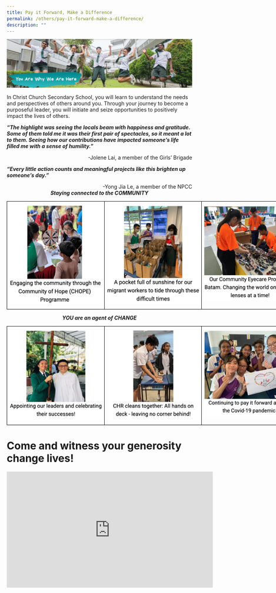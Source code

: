 ```yaml
---
title: Pay it Forward, Make a Difference
permalink: /others/pay-it-forward-make-a-difference/
description: ""
---
```



![](/images/yawwah%20banner.png)

In Christ Church Secondary School, you will learn to understand the needs and perspectives of others around you. Through your journey to become a purposeful leader, you will initiate and seize opportunities to positively impact the lives of others.

***“The highlight was seeing the locals beam with happiness and gratitude. Some of them told me it was their first pair of spectacles, so it meant a lot to them. Seeing how our contributions have impacted someone’s life filled me with a sense of humility.”***    
<div>
<div style="float: right">
-Jolene Lai, a member of the Girls’ Brigade
</div>
</div>

<br>

***“Every little action counts and meaningful projects like this brighten up someone’s day.”***    
<div>
<div style="float: right">
-Yong Jia Le, a member of the NPCC
</div>
</div>

<br>

<center><strong><em>Staying connected to the COMMUNITY</em></strong></center>

<style type="text/css">
.tg  {border-collapse:collapse;border-spacing:0;}
.tg td{border-color:black;border-style:solid;border-width:1px;font-family:Arial, sans-serif;font-size:14px;
  overflow:hidden;padding:10px 5px;word-break:normal;}
.tg th{border-color:black;border-style:solid;border-width:1px;font-family:Arial, sans-serif;font-size:14px;
  font-weight:normal;overflow:hidden;padding:10px 5px;word-break:normal;}
.tg .tg-0lax{text-align:left;vertical-align:top}
</style>
<table class="tg" style="undefined;table-layout: fixed; width: 795px">
<colgroup>
<col style="width: 265px">
<col style="width: 265px">
<col style="width: 265px">
</colgroup>
<tbody>
  <tr>
   <td class="tg-0lax"><img src="/images/forward1.png"></td>
   <td class="tg-0lax"><img src="/images/forward2.png"></td>
   <td class="tg-0lax"><img src="/images/forward3.png"></td>
  </tr>
</tbody>
</table>

<center><strong><em>YOU are an agent of CHANGE</em></strong></center>

<style type="text/css">
.tg  {border-collapse:collapse;border-spacing:0;}
.tg td{border-color:black;border-style:solid;border-width:1px;font-family:Arial, sans-serif;font-size:14px;
  overflow:hidden;padding:10px 5px;word-break:normal;}
.tg th{border-color:black;border-style:solid;border-width:1px;font-family:Arial, sans-serif;font-size:14px;
  font-weight:normal;overflow:hidden;padding:10px 5px;word-break:normal;}
.tg .tg-0lax{text-align:left;vertical-align:top}
</style>
<table class="tg" style="undefined;table-layout: fixed; width: 795px">
<colgroup>
<col style="width: 265px">
<col style="width: 265px">
<col style="width: 265px">
</colgroup>
<tbody>
  <tr>
   <td class="tg-0lax"><img src="/images/forward4.png"></td>
   <td class="tg-0lax"><img src="/images/forward5.png"></td>
   <td class="tg-0lax"><img src="/images/forward6.png"></td>
  </tr>
</tbody>
</table>


# Come and witness your generosity change lives!

<center><iframe width="560" height="315" src="https://www.youtube.com/embed/5J4m_xekLMo" title="YouTube video player" frameborder="0" allow="accelerometer; autoplay; clipboard-write; encrypted-media; gyroscope; picture-in-picture" allowfullscreen></iframe></center>